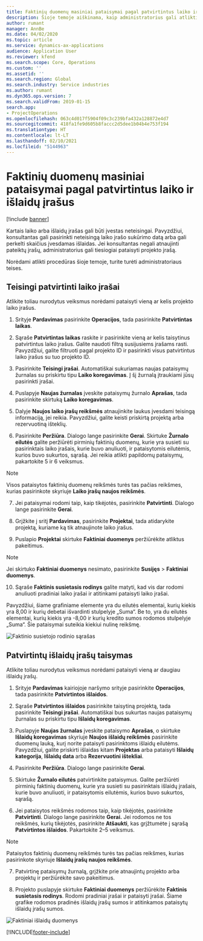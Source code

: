 ```yaml
---
title: Faktinių duomenų masiniai pataisymai pagal patvirtintus laiko ir išlaidų įrašus
description: Šioje temoje aiškinama, kaip administratorius gali atlikti vieną pataisymą arba masinius anksčiau patvirtintų laiko ar išlaidų įrašu pataisymus, jei apmokėjimas dar nebaigtas.
author: rumant
manager: AnnBe
ms.date: 04/02/2020
ms.topic: article
ms.service: dynamics-ax-applications
audience: Application User
ms.reviewer: kfend
ms.search.scope: Core, Operations
ms.custom: ''
ms.assetid: ''
ms.search.region: Global
ms.search.industry: Service industries
ms.author: rumant
ms.dyn365.ops.version: 7
ms.search.validFrom: 2019-01-15
search.app:
- ProjectOperations
ms.openlocfilehash: 063c4d017f5904f09c3c239bfa432a128872e4d7
ms.sourcegitcommit: 418fa1fe9d605b8faccc2d5dee1b04b4e753f194
ms.translationtype: HT
ms.contentlocale: lt-LT
ms.lasthandoff: 02/10/2021
ms.locfileid: "5144963"
---
```

# <a name="bulk-corrections-of-actuals-created-by-approved-time-and-expense-entries"></a>Faktinių duomenų masiniai pataisymai pagal patvirtintus laiko ir išlaidų įrašus

[!include [banner](../includes/psa-now-project-operations.md)]

Kartais laiko arba išlaidų įrašas gali būti įvestas neteisingai. Pavyzdžiui, konsultantas gali pasirinkti neteisingą laiko įrašo sukūrimo datą arba gali perkelti skaičius įvesdamas išlaidas. Jei konsultantas negali atnaujinti pateiktų įrašų, administratorius gali tiesiogiai pataisyti projekto įrašą.

Norėdami atlikti procedūras šioje temoje, turite turėti administratoriaus teises.

## <a name="correct-approved-time-entries"></a>Teisingi patvirtinti laiko įrašai     

Atlikite toliau nurodytus veiksmus norėdami pataisyti vieną ar kelis projekto laiko įrašus.

1. Srityje **Pardavimas** pasirinkite **Operacijos**, tada pasirinkite **Patvirtintas laikas**. 

2. Sąraše **Patvirtintas laikas** raskite ir pasirinkite vieną ar kelis taisytinus patvirtintus laiko įrašus. Galite naudoti filtrą susijusiems įrašams rasti. Pavyzdžiui, galite filtruoti pagal projekto ID ir pasirinkti visus patvirtintus laiko įrašus su tuo projekto ID.

3. Pasirinkite **Teisingi įrašai**. Automatiškai sukuriamas naujas pataisymų žurnalas su priskirtu tipu **Laiko koregavimas**. Į šį žurnalą įtraukiami jūsų pasirinkti įrašai. 

4. Puslapyje **Naujas žurnalas** įveskite pataisymų žurnalo **Aprašas**, tada pasirinkite skirtuką **Laiko koregavimas**.  
5. Dalyje **Naujos laiko įrašų reikšmės** atnaujinkite laukus įvesdami teisingą informaciją, jei reikia. Pavyzdžiui, galite keisti priskirtą projektą arba rezervuotiną išteklių.

6. Pasirinkite **Peržiūra**. Dialogo lange pasirinkite **Gerai**. Skirtuke **Žurnalo eilutės** galite peržiūrėti pirminių faktinių duomenų, kurie yra susieti su pasirinktais laiko įrašais, kurie buvo anuliuoti, ir pataisytomis eilutėmis, kurios buvo sukurtos, sąrašą. Jei reikia atlikti papildomų pataisymų, pakartokite 5 ir 6 veiksmus. 

> [!NOTE]
> Visos pataisytos faktinių duomenų reikšmės turės tas pačias reikšmes, kurias pasirinkote skyriuje **Laiko įrašų naujos reikšmės**.

7. Jei pataisymai rodomi taip, kaip tikėjotės, pasirinkite **Patvirtinti**. Dialogo lange pasirinkite **Gerai**.

8. Grįžkite į sritį **Pardavimas**, pasirinkite **Projektai**, tada atidarykite projektą, kuriame ką tik atnaujinote laiko įrašus. 

9. Puslapio **Projektai** skirtuke **Faktiniai duomenys** peržiūrėkite atliktus pakeitimus. 

> [!NOTE]
> Jei skirtuko **Faktiniai duomenys** nesimato, pasirinkite **Susijęs** > **Faktiniai duomenys**.  

10. Sąraše **Faktinis susietasis rodinys** galite matyti, kad vis dar rodomi anuliuoti pradiniai laiko įrašai ir atitinkami pataisyti laiko įrašai. 

Pavyzdžiui, šiame grafiniame elemente yra du eilutės elementai, kurių kiekis yra 8,00 ir kurių debetai išvardinti stulpelyje „Suma“. Be to, yra du eilutės elementai, kurių kiekis yra -8,00 ir kurių kredito sumos rodomos stulpelyje „Suma“. Šie pataisymai suteikia kiekiui nulinę reikšmę.

![Faktinio susietojo rodinio sąrašas](https://github.com/MicrosoftDocs/dynamics-365-customer-engagement-pr/blob/bulk-corrections-actuals-created-by-approved-time-expense-entries.md/time-actuals.png)
 
## <a name="correct-approved-expense-entries"></a>Patvirtintų išlaidų įrašų taisymas

Atlikite toliau nurodytus veiksmus norėdami pataisyti vieną ar daugiau išlaidų įrašų. 

1. Srityje **Pardavimas** kairiojoje naršymo srityje pasirinkite **Operacijos**, tada pasirinkite **Patvirtintos išlaidos**.

2. Sąraše **Patvirtintos išlaidos** pasirinkite taisytiną projektą, tada pasirinkite **Teisingi įrašai**. Automatiškai bus sukurtas naujas pataisymų žurnalas su priskirtu tipu **Išlaidų koregavimas**. 

3. Puslapyje **Naujas žurnalas** įveskite pataisymo **Aprašas**, o skirtuke **Išlaidų koregavimas** skyriuje **Naujos išlaidų reikšmės** pasirinkite duomenų lauką, kurį norite pataisyti pasirinktoms išlaidų eilutėms. Pavyzdžiui, galite priskirti išlaidas kitam **Projektas** arba pataisyti **Išlaidų kategorija**, **Išlaidų data** arba **Rezervuotini ištekliai**.

4. Pasirinkite **Peržiūra**. Dialogo lange pasirinkite **Gerai**. 

5. Skirtuke **Žurnalo eilutės** patvirtinkite pataisymus. Galite peržiūrėti pirminių faktinių duomenų, kurie yra susieti su pasirinktais išlaidų įrašais, kurie buvo anuliuoti, ir pataisytomis eilutėmis, kurios buvo sukurtos, sąrašą.

6. Jei pataisytos reikšmės rodomos taip, kaip tikėjotės, pasirinkite **Patvirtinti**. Dialogo lange pasirinkite **Gerai.** Jei rodomos ne tos reikšmės, kurių tikėjotės, pasirinkite **Atšaukti**, kas grįžtumėte į sąrašą **Patvirtintos išlaidos**. Pakartokite 2–5 veiksmus. 

> [!NOTE]
> Pataisytos faktinių duomenų reikšmės turės tas pačias reikšmes, kurias pasirinkote skyriuje **Išlaidų įrašų naujos reikšmės**.

7. Patvirtinę pataisymų žurnalą, grįžkite prie atnaujintų projekto arba projektų ir peržiūrėkite savo pakeitimus.  

8. Projekto puslapyje skirtuke **Faktiniai duomenys** peržiūrėkite **Faktinis susietasis rodinys**. Rodomi pradiniai įrašai ir pataisyti įrašai. Šiame grafike rodomos pradinės išlaidų įrašų sumos ir atitinkamos pataisytų išlaidų įrašų sumos. 

![Faktiniai išlaidų duomenys](https://user-images.githubusercontent.com/60806505/77122219-4cd52900-69fa-11ea-8349-ccd2ffebf640.png)


[!INCLUDE[footer-include](../includes/footer-banner.md)]